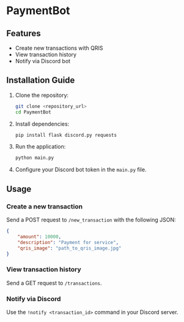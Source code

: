 # PaymentBot

## Features
- Create new transactions with QRIS
- View transaction history
- Notify via Discord bot

## Installation Guide

1. Clone the repository:
   ```bash
   git clone <repository_url>
   cd PaymentBot
   ```

2. Install dependencies:
   ```bash
   pip install flask discord.py requests
   ```

3. Run the application:
   ```bash
   python main.py
   ```

4. Configure your Discord bot token in the `main.py` file.

## Usage

### Create a new transaction
Send a POST request to `/new_transaction` with the following JSON:
```json
{
    "amount": 10000,
    "description": "Payment for service",
    "qris_image": "path_to_qris_image.jpg"
}
```

### View transaction history
Send a GET request to `/transactions`.

### Notify via Discord
Use the `!notify <transaction_id>` command in your Discord server.
